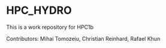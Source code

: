# HPC_HYDRO
This is a work repository for HPC1b

Contributors: Mihai Tomozeiu, Christian Reinhard, Rafael Khun
